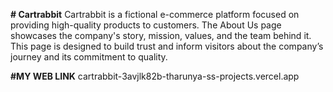 
**# Cartrabbit**
Cartrabbit is a fictional e-commerce platform focused on providing high-quality products to customers. The About Us page showcases the company's story, mission, values, and the team behind it. This page is designed to build trust and inform visitors about the company’s journey and its commitment to quality.


**#MY WEB LINK**
cartrabbit-3avjlk82b-tharunya-ss-projects.vercel.app
